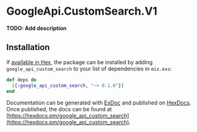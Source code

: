 # GoogleApi.CustomSearch.V1

**TODO: Add description**

## Installation

If [available in Hex](https://hex.pm/docs/publish), the package can be installed
by adding `google_api_custom_search` to your list of dependencies in `mix.exs`:

```elixir
def deps do
  [{:google_api_custom_search, "~> 0.1.0"}]
end
```

Documentation can be generated with [ExDoc](https://github.com/elixir-lang/ex_doc)
and published on [HexDocs](https://hexdocs.pm). Once published, the docs can
be found at [https://hexdocs.pm/google_api_custom_search](https://hexdocs.pm/google_api_custom_search).

